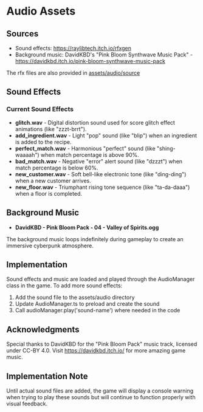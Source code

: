 # Audio Assets

## Sources
- Sound effects: https://raylibtech.itch.io/rfxgen
- Background music: DavidKBD's "Pink Bloom Synthwave Music Pack" - https://davidkbd.itch.io/pink-bloom-synthwave-music-pack

The rfx files are also provided in [assets/audio/source](assets/audio/source)

## Sound Effects

### Current Sound Effects

- **glitch.wav** - Digital distortion sound used for score glitch effect animations (like "zzzt-brrt").
- **add_ingredient.wav** - Light "pop" sound (like "blip") when an ingredient is added to the recipe.
- **perfect_match.wav** - Harmonious "perfect" sound (like "shing-waaaah") when match percentage is above 90%.
- **bad_match.wav** - Negative "error" alert sound (like "dzzzt") when match percentage is below 60%.
- **new_customer.wav** - Soft bell-like electronic tone (like "ding-ding") when a new customer arrives.
- **new_floor.wav** - Triumphant rising tone sequence (like "ta-da-daaa") when a floor is completed.

## Background Music

- **DavidKBD - Pink Bloom Pack - 04 - Valley of Spirits.ogg** 

The background music loops indefinitely during gameplay to create an immersive cyberpunk atmosphere.

## Implementation

Sound effects and music are loaded and played through the AudioManager class in the game. To add more sound effects:

1. Add the sound file to the assets/audio directory
2. Update AudioManager.ts to preload and create the sound
3. Call audioManager.play('sound-name') where needed in the code

## Acknowledgments

Special thanks to DavidKBD for the "Pink Bloom Pack" music track, licensed under CC-BY 4.0.
Visit https://davidkbd.itch.io/ for more amazing game music.

## Implementation Note

Until actual sound files are added, the game will display a console warning when trying to play these sounds but will continue to function properly with visual feedback. 